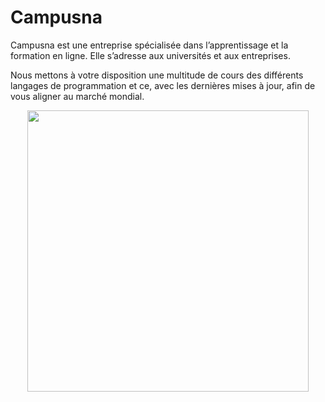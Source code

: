 # Campusna
Campusna est une entreprise spécialisée dans l’apprentissage et la formation en ligne. Elle s’adresse aux universités et aux entreprises.

Nous mettons à votre disposition une multitude de cours des différents langages de programmation et ce, avec les dernières mises à jour, afin de vous aligner au marché mondial.
<p align="center">
<img style="width: 450px;" src="https://s3.us-east-1.amazonaws.com/dardev.tech/WhatsApp%20Image%202024-07-03%20à%2016.29.28_388f1639.jpg?response-content-disposition=inline&X-Amz-Security-Token=IQoJb3JpZ2luX2VjENj%2F%2F%2F%2F%2F%2F%2F%2F%2F%2FwEaCXVzLWVhc3QtMSJGMEQCIB1ESxJAv7tABEa4dgFkTd8Cyi%2Bjt82S4T4XoOffViLeAiB67UNncX%2BxB%2B4WtAmn1jfvFa7fM9hqgYG%2BBOfe34ppQirtAgiR%2F%2F%2F%2F%2F%2F%2F%2F%2F%2F8BEAIaDDM1NTk2MTA2MjQ4OCIMIItkj2URcHuYIOL9KsECi0%2BRvr8qXGh0uLBalDxhw%2F%2BxqaOL6HWM15l3KSi09a06kwjlbMeajefms%2FsPhvulGFhDdfRnkZ%2FxoeGN%2Btz%2FGpEXHiJiOnJYa6zr0q1sydwdcgGwwAaz4UZyBMTvH0C86tE0gicy4Dh2KLCahUH87%2BXwnnraAI3t%2Br9636XE4X3IyXV4wqLWB8x7XNo99QE6HAy54Avvi19%2FfnaBusvsSug4qqQXgr81SUU0QyLLrQ%2FQHzRST3PQtgUdqxCtBkPd3uWU53BIgkN%2B26jAGEhKjZmjrrQCFYCGWnA8Rzox3m1MYvj2wkuU3kgsbUpiUW7CX%2FJ3YZOCXm%2FqaQGtRf3u5mfIJ0DlN4lNrfe6oRYbjH0wc6xiK5oDSq8d5gFx8F1m%2FkMe5rq6lDilvMNfB18dl2Au%2FSSSn7ikSBrR9cIZvNSlML%2FglbQGOrQCQNXmTT0IV%2F8n%2Fvi7T0i7Q5inXPfevPj2zX%2Fav5Y2IKf8LKcSQZjnrv5iNak%2BZnvtRdhk4gCEqbBaze0IgvN9uPQAVx%2BZLx9Ba6d7Azvd%2BL2Crnbn9ctFirRWLdY5IZro%2FbFKoTugtT7XhoN7oYT9xeK6PhCyjao716dD6WYWwVXlhe1Gm5K45e%2FYGw4VLKszaBni8bXht6PedOT4B1bbxr5ybrnyswfJTHl0LFaSwt4vihdUht3gAlk7ND96fULmVpD7XW9egKBFQu4k0nkHHL2am7v8QVLL1BRSqbtc83o2%2Fc6Cpuc4uvS5lu9drN1%2B9BqjIP8i95VkLE72200g2GJt7A8n1Qe6f%2B%2BzYOf6wqEx32CB0SKhr%2BXbfLSb%2FGEbRTc8z8tm94uhPTTfQiUeusEMmqY%3D&X-Amz-Algorithm=AWS4-HMAC-SHA256&X-Amz-Date=20240703T153905Z&X-Amz-SignedHeaders=host&X-Amz-Expires=300&X-Amz-Credential=ASIAVFYHOYRMFSV2WI2P%2F20240703%2Fus-east-1%2Fs3%2Faws4_request&X-Amz-Signature=b9d009b529081b2c42a37238edd13bc2274da898a02af902b078bd356f95ebe0"></p>
